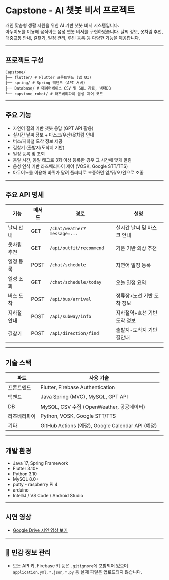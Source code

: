 # Capstone - AI 챗봇 비서 프로젝트

개인 맞춤형 생활 지원을 위한 AI 기반 챗봇 비서 시스템입니다.  
아두이노를 이용해 움직이는 음성 챗봇 비서를 구현하였습니다.
날씨 정보, 옷차림 추천, 대중교통 안내, 길찾기, 일정 관리, 루틴 등록 등 다양한 기능을 제공합니다.

---

## 프로젝트 구성
```
Capstone/
├── flutter/ # Flutter 프론트엔드 (앱 UI)
├── spring/ # Spring 백엔드 (API 서버)
├── Database/ # 데이터베이스 CSV 및 SQL 자료, 벡터DB
└── capstone_robot/ # 라즈베리파이 음성 제어 코드
```
---

##  주요 기능

-  자연어 질의 기반 챗봇 응답 (GPT API 활용)
-  실시간 날씨 정보 + 마스크/우산/옷차림 안내
-  버스/지하철 도착 정보 제공
-  길찾기 (출발지/도착지 기반)
-  일정 등록 및 조회
-  동일 시간, 동일 태그로 3회 이상 등록한 경우 그 시간에 맞게 알림
-  음성 인식 기반 라즈베리파이 제어 (VOSK, Google STT/TTS)
-  아두이노를 이용해 바퀴가 달려 플러터로 조종하면 앞/뒤/오/왼으로 조종

---

##  주요 API 명세

| 기능       | 메서드 | 경로                            | 설명                        |
|------------|--------|---------------------------------|-----------------------------|
| 날씨 안내  | GET    | `/chat/weather?message=...`     | 실시간 날씨 및 마스크 안내 |
| 옷차림 추천| GET    | `/api/outfit/recommend`         | 기온 기반 의상 추천        |
| 일정 등록  | POST   | `/chat/schedule`                | 자연어 일정 등록            |
| 일정 조회  | GET    | `/chat/schedule/today`          | 오늘 일정 요약              |
| 버스 도착  | POST   | `/api/bus/arrival`              | 정류장+노선 기반 도착 정보 |
| 지하철 안내| POST   | `/api/subway/info`              | 지하철역+호선 기반 도착 정보 |
| 길찾기     | POST   | `/api/direction/find`           | 출발지-도착지 기반 길안내   |

---

##  기술 스택

| 파트         | 사용 기술 |
|--------------|-----------|
| 프론트엔드   | Flutter, Firebase Authentication |
| 백엔드       | Java Spring (MVC), MySQL, GPT API |
| DB           | MySQL, CSV 수집 (OpenWeather, 공공데이터) |
| 라즈베리파이 | Python, VOSK, Google STT/TTS |
| 기타         | GitHub Actions (예정), Google Calendar API (예정) |

---

## 개발 환경

- Java 17, Spring Framework
- Flutter 3.10+
- Python 3.10
- MySQL 8.0+
- putty - raspberry Pi 4
- arduino
- IntelliJ / VS Code / Android Studio

---

##  시연 영상

- [ Google Drive 시연 영상 보기](https://drive.google.com/drive/folders/1-izkUQsDigxz1Iu3l29-GDDgBEo6sWWg?usp=sharing)

---

## 🔐 민감 정보 관리

- 모든 API 키, Firebase 키 등은 `.gitignore`에 포함되어 있으며  
  `application.yml`, `*.json`, `*.py` 등 실제 파일은 업로드되지 않습니다.

